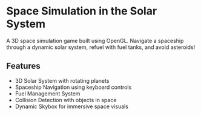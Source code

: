 # Space Simulation in the Solar System

A 3D space simulation game built using OpenGL. Navigate a spaceship through a dynamic solar system, refuel with fuel tanks, and avoid asteroids!

Features
--------

- 3D Solar System with rotating planets  
- Spaceship Navigation using keyboard controls  
- Fuel Management System  
- Collision Detection with objects in space  
- Dynamic Skybox for immersive space visuals  
